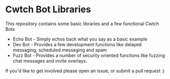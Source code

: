 # Cwtch Bot Libraries

This repository contains some basic libraries and a few functional Cwtch Bots

* Echo Bot - Simply echos back what you say as a basic example
* Dev Bot - Provides a few development functions like delayed messaging, scheduled messaging and spam
* Fuzz Bot - Provides a number of security oriented functions like fuzzing chat messages and invite overlays.

If you'd like to get involved please open an issue, or submit a pull request :) 